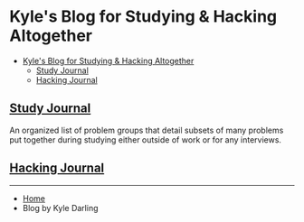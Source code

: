 # Kyle's Blog for Studying & Hacking Altogether

- [Kyle's Blog for Studying & Hacking Altogether](#kyles-blog-for-studying--hacking-altogether)
  - [Study Journal](#study-journal)
  - [Hacking Journal](#hacking-journal)

## [Study Journal](./study_index.md)

An organized list of problem groups that detail subsets of many problems put together during studying either outside of work or for any interviews.

## [Hacking Journal](./hacking_index.md)

---
- [Home](./index.md)
- Blog by Kyle Darling